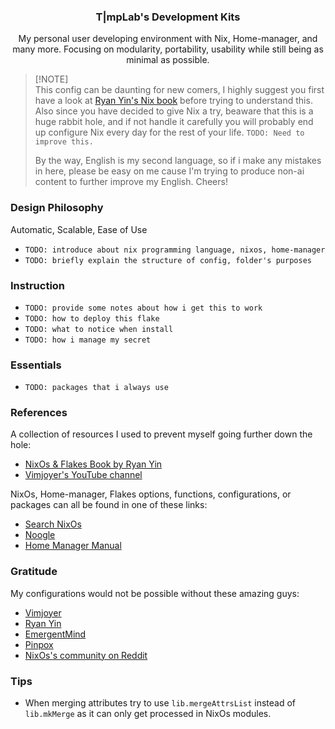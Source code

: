 <h3 align="center">
  T|mpLab's Development Kits
</h3>

<p align="center">
  My personal user developing environment with Nix, Home-manager, and many more. Focusing on modularity, portability, usability while still being as minimal as possible.
</p>

> [!NOTE]<br>
> This config can be daunting for new comers, I highly suggest you first have a look at [Ryan Yin's Nix book](https://nixos-and-flakes.thiscute.world/introduction/) before trying to understand this. Also since you have decided to give Nix a try, beaware that this is a huge rabbit hole, and if not handle it carefully you will probably end up configure Nix every day for the rest of your life. `TODO: Need to improve this.`
>
> By the way, English is my second language, so if i make any mistakes in here, please be easy on me cause I'm trying to produce non-ai content to further improve my English. Cheers!

### Design Philosophy

Automatic, Scalable, Ease of Use

- `TODO: introduce about nix programming language, nixos, home-manager`
- `TODO: briefly explain the structure of config, folder's purposes`

### Instruction

- `TODO: provide some notes about how i get this to work`
- `TODO: how to deploy this flake`
- `TODO: what to notice when install`
- `TODO: how i manage my secret`

### Essentials

- `TODO: packages that i always use`

### References

A collection of resources I used to prevent myself going further down the hole:

- [NixOs & Flakes Book by Ryan Yin](https://nixos-and-flakes.thiscute.world/)
- [Vimjoyer's YouTube channel](https://www.youtube.com/@vimjoyer)

NixOs, Home-manager, Flakes options, functions, configurations, or packages can all be found in one of these links:

- [Search NixOs](https://search.nixos.org/packages?query=)
- [Noogle](https://noogle.dev/)
- [Home Manager Manual](https://nix-community.github.io/home-manager/index.xhtml)

### Gratitude

My configurations would not be possible without these amazing guys:

- [Vimjoyer](https://github.com/vimjoyer)
- [Ryan Yin](https://github.com/ryan4yin/nix-config/tree/main)
- [EmergentMind](https://github.com/EmergentMind/nix-config)
- [Pinpox](https://github.com/pinpox/nixos)
- [NixOs's community on Reddit](https://www.reddit.com/r/NixOS/)

### Tips

- When merging attributes try to use `lib.mergeAttrsList` instead of `lib.mkMerge` as it can only get processed in NixOs modules.
